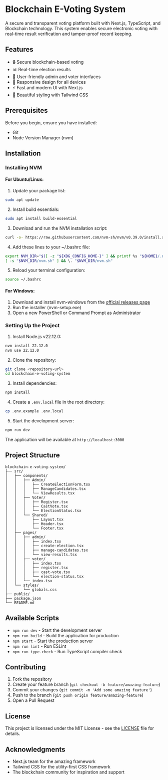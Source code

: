 # Blockchain E-Voting System

A secure and transparent voting platform built with Next.js, TypeScript, and Blockchain technology. This system enables secure electronic voting with real-time result verification and tamper-proof record keeping.

## Features

- 🔒 Secure blockchain-based voting
- 📊 Real-time election results
- 👥 User-friendly admin and voter interfaces
- 📱 Responsive design for all devices
- ⚡ Fast and modern UI with Next.js
- 🎨 Beautiful styling with Tailwind CSS

## Prerequisites

Before you begin, ensure you have installed:
- Git
- Node Version Manager (nvm)

## Installation

### Installing NVM

#### For Ubuntu/Linux:

1. Update your package list:
```bash
sudo apt update
```

2. Install build essentials:
```bash
sudo apt install build-essential
```

3. Download and run the NVM installation script:
```bash
curl -o- https://raw.githubusercontent.com/nvm-sh/nvm/v0.39.0/install.sh | bash
```

4. Add these lines to your ~/.bashrc file:
```bash
export NVM_DIR="$([ -z "${XDG_CONFIG_HOME-}" ] && printf %s "${HOME}/.nvm" || printf %s "${XDG_CONFIG_HOME}/nvm")"
[ -s "$NVM_DIR/nvm.sh" ] && \. "$NVM_DIR/nvm.sh"
```

5. Reload your terminal configuration:
```bash
source ~/.bashrc
```

#### For Windows:

1. Download and install nvm-windows from the [official releases page](https://github.com/coreybutler/nvm-windows/releases)
2. Run the installer (nvm-setup.exe)
3. Open a new PowerShell or Command Prompt as Administrator

### Setting Up the Project

1. Install Node.js v22.12.0:
```bash
nvm install 22.12.0
nvm use 22.12.0
```

2. Clone the repository:
```bash
git clone <repository-url>
cd blockchain-e-voting-system
```

3. Install dependencies:
```bash
npm install
```

4. Create a `.env.local` file in the root directory:
```bash
cp .env.example .env.local
```

5. Start the development server:
```bash
npm run dev
```

The application will be available at `http://localhost:3000`

## Project Structure

```
blockchain-e-voting-system/
├── src/
│   ├── components/
│   │   ├── Admin/
│   │   │   ├── CreateElectionForm.tsx
│   │   │   ├── ManageCandidates.tsx
│   │   │   └── ViewResults.tsx
│   │   ├── Voter/
│   │   │   ├── Register.tsx
│   │   │   ├── CastVote.tsx
│   │   │   └── ElectionStatus.tsx
│   │   └── Shared/
│   │       ├── Layout.tsx
│   │       ├── Header.tsx
│   │       └── Footer.tsx
│   ├── pages/
│   │   ├── admin/
│   │   │   ├── index.tsx
│   │   │   ├── create-election.tsx
│   │   │   ├── manage-candidates.tsx
│   │   │   └── view-results.tsx
│   │   ├── voter/
│   │   │   ├── index.tsx
│   │   │   ├── register.tsx
│   │   │   ├── cast-vote.tsx
│   │   │   └── election-status.tsx
│   │   └── index.tsx
│   └── styles/
│       └── globals.css
├── public/
├── package.json
└── README.md
```

## Available Scripts

- `npm run dev` - Start the development server
- `npm run build` - Build the application for production
- `npm start` - Start the production server
- `npm run lint` - Run ESLint
- `npm run type-check` - Run TypeScript compiler check

## Contributing

1. Fork the repository
2. Create your feature branch (`git checkout -b feature/amazing-feature`)
3. Commit your changes (`git commit -m 'Add some amazing feature'`)
4. Push to the branch (`git push origin feature/amazing-feature`)
5. Open a Pull Request

## License

This project is licensed under the MIT License - see the [LICENSE](LICENSE) file for details.

## Acknowledgments

- Next.js team for the amazing framework
- Tailwind CSS for the utility-first CSS framework
- The blockchain community for inspiration and support
